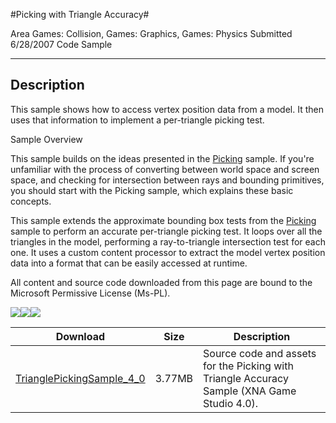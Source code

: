 #Picking with Triangle Accuracy#

Area
Games: Collision, Games: Graphics, Games: Physics
Submitted
6/28/2007
Code Sample

---

## Description

This sample shows how to access vertex position data from a model. It then uses that information to implement a per-triangle picking test.

Sample Overview

This sample builds on the ideas presented in the [Picking](https://github.com/simondarksidej/XNAGameStudio/wiki/Picking) sample. If you're unfamiliar with the process of converting between world space and screen space, and checking for intersection between rays and bounding primitives, you should start with the Picking sample, which explains these basic concepts.

This sample extends the approximate bounding box tests from the [Picking](https://github.com/simondarksidej/XNAGameStudio/wiki/Picking) sample to perform an accurate per-triangle picking test. It loops over all the triangles in the model, performing a ray-to-triangle intersection test for each one. It uses a custom content processor to extract the model vertex position data into a format that can be easily accessed at runtime.


All content and source code downloaded from this page are bound to the Microsoft Permissive License (Ms-PL).

![](https://github.com/simondarksidej/XNAGameStudio/blob/master/Images/XNA_PickingTriangle_01_small.jpg?raw=true)![](https://github.com/simondarksidej/XNAGameStudio/blob/master/Images/XNA_PickingTriangle_02_small.jpg?raw=true)![](https://github.com/simondarksidej/XNAGameStudio/blob/master/Images/XNA_PickingTriangle_03_small.jpg?raw=true)

		

Download | Size | Description
---|---|---|
[TrianglePickingSample_4_0](https://github.com/simondarksidej/XNAGameStudio/tree/master/Samples/TrianglePickingSample_4_0) | 3.77MB | Source code and assets for the Picking with Triangle Accuracy Sample (XNA Game Studio 4.0). 